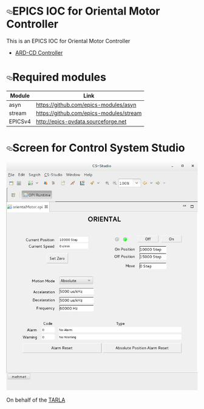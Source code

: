 <h1><a href="#epics-ioc-for-oriental-motor-ard-cd-controller" aria-hidden="true" class="anchor" id="user-content-epics-ioc-for-oriental-motor-ard-cd-controller"><svg aria-hidden="true" class="octicon octicon-link" height="16" version="1.1" viewBox="0 0 16 16" width="16"><path fill-rule="evenodd" d="M4 9h1v1H4c-1.5 0-3-1.69-3-3.5S2.55 3 4 3h4c1.45 0 3 1.69 3 3.5 0 1.41-.91 2.72-2 3.25V8.59c.58-.45 1-1.27 1-2.09C10 5.22 8.98 4 8 4H4c-.98 0-2 1.22-2 2.5S3 9 4 9zm9-3h-1v1h1c1 0 2 1.22 2 2.5S13.98 12 13 12H9c-.98 0-2-1.22-2-2.5 0-.83.42-1.64 1-2.09V6.25c-1.09.53-2 1.84-2 3.25C6 11.31 7.55 13 9 13h4c1.45 0 3-1.69 3-3.5S14.5 6 13 6z"></path></svg></a>EPICS IOC for Oriental Motor Controller</h1>
<p>This is an EPICS IOC for Oriental Motor Controller</p>
<ul>
<li><a href="https://catalog.orientalmotor.com/item/s-short-range-servo-motor-drivers/-drivers-with-built-in-controller-stored-data-type/ard-cd">ARD-CD Controller</a></li>
</ul>
<h1><a href="#required-modules" aria-hidden="true" class="anchor" id="user-content-required-modules"><svg aria-hidden="true" class="octicon octicon-link" height="16" version="1.1" viewBox="0 0 16 16" width="16"><path fill-rule="evenodd" d="M4 9h1v1H4c-1.5 0-3-1.69-3-3.5S2.55 3 4 3h4c1.45 0 3 1.69 3 3.5 0 1.41-.91 2.72-2 3.25V8.59c.58-.45 1-1.27 1-2.09C10 5.22 8.98 4 8 4H4c-.98 0-2 1.22-2 2.5S3 9 4 9zm9-3h-1v1h1c1 0 2 1.22 2 2.5S13.98 12 13 12H9c-.98 0-2-1.22-2-2.5 0-.83.42-1.64 1-2.09V6.25c-1.09.53-2 1.84-2 3.25C6 11.31 7.55 13 9 13h4c1.45 0 3-1.69 3-3.5S14.5 6 13 6z"></path></svg></a>Required modules</h1>
<table>
<thead>
<tr>
<th>Module</th>
<th>Link</th>
</tr>
</thead>
<tbody>
<tr>
<td>asyn</td>
<td><a href="https://github.com/epics-modules/asyn">https://github.com/epics-modules/asyn</a></td>
</tr>
<tr>
<td>stream</td>
<td><a href="https://github.com/epics-modules/stream">https://github.com/epics-modules/stream</a></td>
</tr>
<tr>
<td>EPICSv4</td>
<td><a href="https://github.com/epics-modules/stream">http://epics-pvdata.sourceforge.net</a></td>
</tr>
</tbody></table>
<h1><a href="#screen-for-control-system-studio" aria-hidden="true" class="anchor" id="user-content-screen-for-control-system-studio"><svg aria-hidden="true" class="octicon octicon-link" height="16" version="1.1" viewBox="0 0 16 16" width="16"><path fill-rule="evenodd" d="M4 9h1v1H4c-1.5 0-3-1.69-3-3.5S2.55 3 4 3h4c1.45 0 3 1.69 3 3.5 0 1.41-.91 2.72-2 3.25V8.59c.58-.45 1-1.27 1-2.09C10 5.22 8.98 4 8 4H4c-.98 0-2 1.22-2 2.5S3 9 4 9zm9-3h-1v1h1c1 0 2 1.22 2 2.5S13.98 12 13 12H9c-.98 0-2-1.22-2-2.5 0-.83.42-1.64 1-2.09V6.25c-1.09.53-2 1.84-2 3.25C6 11.31 7.55 13 9 13h4c1.45 0 3-1.69 3-3.5S14.5 6 13 6z"></path></svg></a>Screen for Control System Studio</h1>
<p><a href="https://github.com/mehmetbozdogan/OrientalMotor/blob/master/Documentation/OpiScreenshot.jpg" target="_blank"><img src="https://github.com/mehmetbozdogan/OrientalMotor/blob/master/Documentation/OpiScreenshot.jpg" alt="Screen for CSS" style="max-width:100%;"></a></p>

On behalf of the <a href=http://www.tarla.org.tr>TARLA</a>
